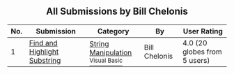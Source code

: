 ﻿<div align="center">

## All Submissions by Bill Chelonis

</div>

No.  | Submission | Category | By   | User Rating
---- | ---------- | -------- | ---- | -----------
1 | [Find and Highlight Substring<br />](https://github.com/Planet-Source-Code/bill-chelonis-find-and-highlight-substring__1-1822) | [String Manipulation<br /><sup>Visual Basic</sup>](../ByCategory/string-manipulation__1-5.md) | Bill Chelonis | 4.0 (20 globes from 5 users)
